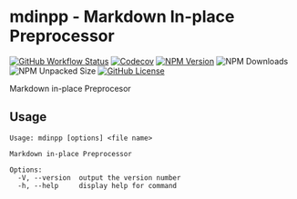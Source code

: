 # mdinpp - Markdown In-place Preprocessor

[![GitHub Workflow Status](https://img.shields.io/github/actions/workflow/status/acuarica/mdinpp/test.yml?style=for-the-badge&logo=githubactions)](https://github.com/acuarica/mdinpp/actions/workflows/test.yml)
[![Codecov](https://img.shields.io/codecov/c/gh/acuarica/mdinpp?style=for-the-badge&logo=codecov)](https://codecov.io/github/acuarica/mdinpp)
[![NPM Version](https://img.shields.io/npm/v/mdinpp?style=for-the-badge&logo=npm)](https://www.npmjs.com/package/mdinpp)
![NPM Downloads](https://img.shields.io/npm/dt/mdinpp?style=for-the-badge)
![NPM Unpacked Size](https://img.shields.io/npm/unpacked-size/mdinpp?style=for-the-badge&label=size)
[![GitHub License](https://img.shields.io/github/license/acuarica/mdinpp?style=for-the-badge)](https://github.com/acuarica/mdinpp/blob/main/LICENSE)

Markdown in-place Preprocesor

## Usage

```console !bin/mdinpp.js --help
Usage: mdinpp [options] <file name>

Markdown in-place Preprocessor

Options:
  -V, --version  output the version number
  -h, --help     display help for command

```
